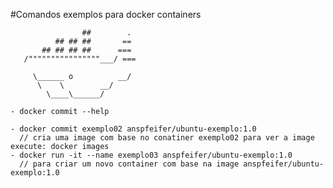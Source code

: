 #Comandos exemplos para docker containers

                    ##        .
              ## ## ##       ==
           ## ## ## ##      ===
       /""""""""""""""""___/ ===
  ~~~ {~~ ~~~~ ~~~ ~~~~ ~~ ~ /  ===- ~~~
       \______ o          __/
        \    \        __/
          \____\______/

- docker commit --help

- docker commit exemplo02 anspfeifer/ubuntu-exemplo:1.0
    // cria uma image com base no conatiner exemplo02 para ver a image execute: docker images
- docker run -it --name exemplo03 anspfeifer/ubuntu-exemplo:1.0
    // para criar um novo container com base na image anspfeifer/ubuntu-exemplo:1.0